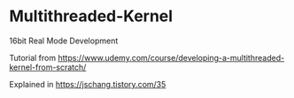 # Multithreaded-Kernel
16bit Real Mode Development

Tutorial from https://www.udemy.com/course/developing-a-multithreaded-kernel-from-scratch/

Explained in https://jschang.tistory.com/35
